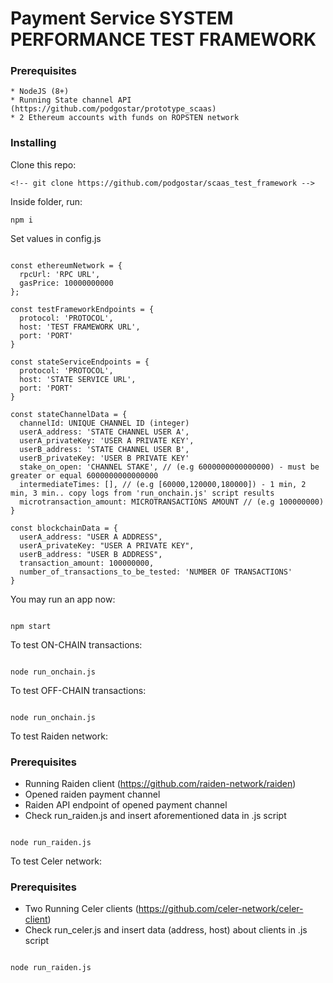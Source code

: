 # Payment Service SYSTEM PERFORMANCE TEST FRAMEWORK

### Prerequisites

```
* NodeJS (8+)
* Running State channel API (https://github.com/podgostar/prototype_scaas)
* 2 Ethereum accounts with funds on ROPSTEN network

```

### Installing


Clone this repo:

```
<!-- git clone https://github.com/podgostar/scaas_test_framework -->
```

Inside folder, run:

```
npm i
```

Set values in config.js

```

const ethereumNetwork = {
  rpcUrl: 'RPC URL',
  gasPrice: 10000000000
};

const testFrameworkEndpoints = {
  protocol: 'PROTOCOL',
  host: 'TEST FRAMEWORK URL',
  port: 'PORT'
}

const stateServiceEndpoints = {
  protocol: 'PROTOCOL',
  host: 'STATE SERVICE URL',
  port: 'PORT'
}

const stateChannelData = {
  channelId: UNIQUE CHANNEL ID (integer)
  userA_address: 'STATE CHANNEL USER A',
  userA_privateKey: 'USER A PRIVATE KEY',
  userB_address: 'STATE CHANNEL USER B',
  userB_privateKey: 'USER B PRIVATE KEY'
  stake_on_open: 'CHANNEL STAKE', // (e.g 6000000000000000) - must be greater or equal 6000000000000000
  intermediateTimes: [], // (e.g [60000,120000,180000]) - 1 min, 2 min, 3 min.. copy logs from 'run_onchain.js' script results
  microtransaction_amount: MICROTRANSACTIONS AMOUNT // (e.g 100000000) 
}

const blockchainData = {
  userA_address: "USER A ADDRESS",
  userA_privateKey: "USER A PRIVATE KEY",
  userB_address: "USER B ADDRESS",
  transaction_amount: 100000000,
  number_of_transactions_to_be_tested: 'NUMBER OF TRANSACTIONS'
}
```

You may run an app now:

```

npm start

```

To test ON-CHAIN transactions:

```

node run_onchain.js

```

To test OFF-CHAIN transactions:

```

node run_onchain.js

```

To test Raiden network:


### Prerequisites
* Running Raiden client  (https://github.com/raiden-network/raiden)
* Opened raiden payment channel
* Raiden API endpoint of opened payment channel
* Check run_raiden.js and insert aforementioned data in .js script
```

node run_raiden.js

```

To test Celer network:


### Prerequisites
* Two Running Celer clients  (https://github.com/celer-network/celer-client)
* Check run_celer.js and insert data (address, host) about clients in .js script
```

node run_raiden.js

```
